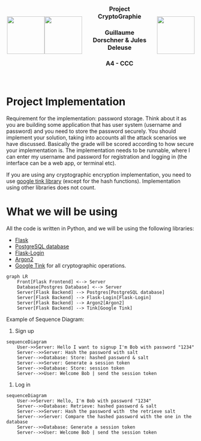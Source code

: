 <div style="display: flex; justify-content: center; align-items: center; width: 500px; margin: 0 auto;">
    <img src="https://media.discordapp.net/attachments/1172462760530034742/1172462827223654460/proflie-picture.png?ex=65f41019&is=65e19b19&hm=def5d1bab276edda75e26b2cdf7d69af47da0de0eaac386c595a449dd96819e0&=&format=webp&quality=lossless&width=700&height=700" height=100 style="align-self: center;">
    <img src="https://media.discordapp.net/attachments/1172462760530034742/1215056991190392893/image.png?ex=65fb5d01&is=65e8e801&hm=9bdd484fcc715d50b973f4d8feab28ad0862fa68dc7ff435b1b46e8fa6902900&=&format=webp&quality=lossless&width=920&height=936" height=100 style="align-self: center;">
    <div style="padding: 20px; text-align: center;">
        <h3 style="font-size: 16px;">Project CryptoGraphie</h3>
        <h3 style="font-size: 16px;">Guillaume Dorschner & Jules Deleuse</h3>
        <h3 style="font-size: 16px;">A4 - CCC</h3>
    </div>
    <img src="https://www.esilv.fr/ecole-ingenieur/logos/logo_esilv_png_couleur.png" width="100" style="align-self: center;">
</div>

# Project Implementation

Requirement for the implementation: password storage. Think about it as you are building some application that has user system (username and password) and you need to store the password securely. You should implement your solution, taking into accounts all the attack scenarios we have discussed. Basically the grade will be scored according to how secure your implementation is. The implementation needs to be runnable, where I can enter my username and password for registration and logging in (the interface can be a web app, or terminal etc).

If you are using any cryptographic encryption implementation, you need to use [google tink library](https://developers.google.com/tink) (except for the hash functions). Implementation using other libraries does not count.

# What we will be using

All the code is written in Python, and we will be using the following libraries:
- [Flask](https://flask.palletsprojects.com/en/3.0.x/)
- [PostgreSQL database](https://www.postgresql.org/)
- [Flask-Login](https://flask-login.readthedocs.io/en/latest/)
- [Argon2](https://en.wikipedia.org/wiki/Argon2)
- [Google Tink](https://developers.google.com/tink) for all cryptographic operations.

```mermaid
graph LR
    Front[Flask Frontend] <--> Server
    Database[Postgres Database] <--> Server
    Server[Flask Backend] --> Postgres[PostgreSQL database]
    Server[Flask Backend] --> Flask-Login[Flask-Login]
    Server[Flask Backend] --> Argon2[Argon2]
    Server[Flask Backend] --> Tink[Google Tink]
```

Example of Sequence Diagram:

1. Sign up
```mermaid
sequenceDiagram
    User->>Server: Hello I want to signup I'm Bob with password "1234"
    Server-->>Server: Hash the password with salt
    Server-->>Database: Store: hashed password & salt
    Server-->>Server: Generate a session token
    Server-->>Database: Store: session token
    Server-->>User: Welcome Bob | send the session token
```
1. Log in
```mermaid
sequenceDiagram
    User->>Server: Hello, I'm Bob with password "1234"
    Server-->>Database: Retrieve: hashed password & salt
    Server-->>Server: Hash the password with  the retrieve salt
    Server-->>Server: Compare the hashed password with the one in the database
    Server-->>Database: Generate a session token
    Server-->>User: Welcome Bob | send the session token
```
